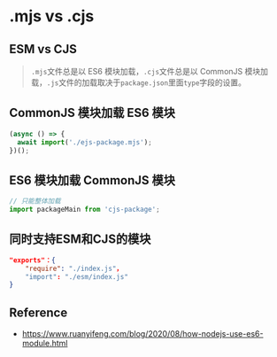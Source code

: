 # .mjs vs .cjs

## ESM vs CJS

> `.mjs`文件总是以 ES6 模块加载，`.cjs`文件总是以 CommonJS 模块加载，`.js`文件的加载取决于`package.json`里面`type`字段的设置。

## CommonJS 模块加载 ES6 模块

```js
(async () => {
  await import('./ejs-package.mjs');
})();
```

## ES6 模块加载 CommonJS 模块

```js
// 只能整体加载
import packageMain from 'cjs-package';
```

## 同时支持ESM和CJS的模块

```json
"exports"：{ 
    "require": "./index.js"，
    "import": "./esm/index.js" 
}
```

## Reference

* https://www.ruanyifeng.com/blog/2020/08/how-nodejs-use-es6-module.html

